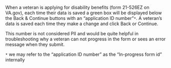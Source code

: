 When a veteran is applying for disability benefits (form 21-526EZ on VA.gov), each time their data is saved a green box will be displayed below the Back & Continue buttons with an “application ID number”`*`.  A veteran’s data is saved each time they make a change and click Back or Continue.

This number is not considered PII and would be quite helpful in troubleshooting why a veteran can not progress in the form or sees an error message when they submit. 

`*` we may refer to the “application ID number” as the “In-progress form id” internally
